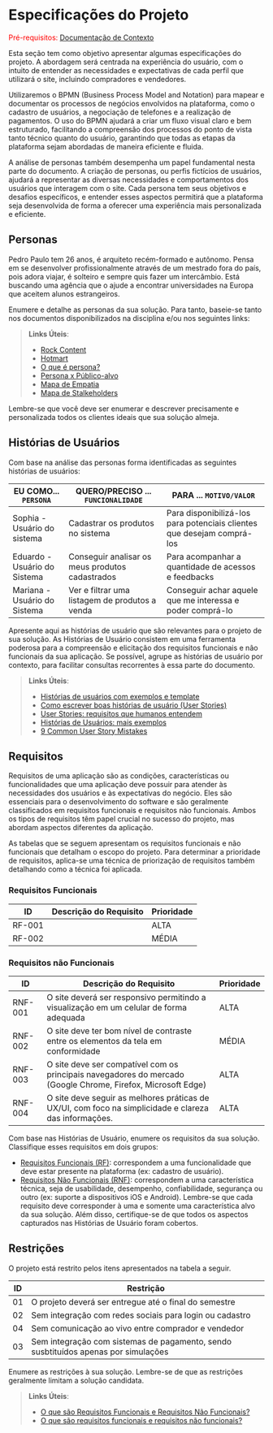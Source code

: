 # Especificações do Projeto

<span style="color:red">Pré-requisitos: <a href="01-Documentação de Contexto.md"> Documentação de Contexto</a></span>

Esta seção tem como objetivo apresentar algumas especificações do projeto. A abordagem será centrada na experiência do usuário, com o intuito de entender as necessidades e expectativas de cada perfil que utilizará o site, incluindo compradores e vendedores.

Utilizaremos o BPMN (Business Process Model and Notation) para mapear e documentar os processos de negócios envolvidos na plataforma, como o cadastro de usuários, a negociação de telefones e a realização de pagamentos. O uso do BPMN ajudará a criar um fluxo visual claro e bem estruturado, facilitando a compreensão dos processos do ponto de vista tanto técnico quanto do usuário, garantindo que todas as etapas da plataforma sejam abordadas de maneira eficiente e fluida.

A análise de personas também desempenha um papel fundamental nesta parte do documento. A criação de personas, ou perfis fictícios de usuários, ajudará a representar as diversas necessidades e comportamentos dos usuários que interagem com o site. Cada persona tem seus objetivos e desafios específicos, e entender esses aspectos permitirá que a plataforma seja desenvolvida de forma a oferecer uma experiência mais personalizada e eficiente.

## Personas

Pedro Paulo tem 26 anos, é arquiteto recém-formado e autônomo. Pensa em se desenvolver profissionalmente através de um mestrado fora do país, pois adora viajar, é solteiro e sempre quis fazer um intercâmbio. Está buscando uma agência que o ajude a encontrar universidades na Europa que aceitem alunos estrangeiros.

Enumere e detalhe as personas da sua solução. Para tanto, baseie-se tanto nos documentos disponibilizados na disciplina e/ou nos seguintes links:

> **Links Úteis**:
> - [Rock Content](https://rockcontent.com/blog/personas/)
> - [Hotmart](https://blog.hotmart.com/pt-br/como-criar-persona-negocio/)
> - [O que é persona?](https://resultadosdigitais.com.br/blog/persona-o-que-e/)
> - [Persona x Público-alvo](https://flammo.com.br/blog/persona-e-publico-alvo-qual-a-diferenca/)
> - [Mapa de Empatia](https://resultadosdigitais.com.br/blog/mapa-da-empatia/)
> - [Mapa de Stalkeholders](https://www.racecomunicacao.com.br/blog/como-fazer-o-mapeamento-de-stakeholders/)
>
Lembre-se que você deve ser enumerar e descrever precisamente e personalizada todos os clientes ideais que sua solução almeja.

## Histórias de Usuários

Com base na análise das personas forma identificadas as seguintes histórias de usuários:

|EU COMO... `PERSONA`| QUERO/PRECISO ... `FUNCIONALIDADE` |PARA ... `MOTIVO/VALOR`                 |
|--------------------|------------------------------------|----------------------------------------|
|Sophia - Usuário do sistema  | Cadastrar os produtos no sistema | Para disponibilizá-los para potenciais clientes que desejam comprá-los |
|Eduardo - Usuário do Sistema | Conseguir analisar os meus produtos cadastrados | Para acompanhar a quantidade de acessos e feedbacks |
|Mariana - Usuário do Sistema | Ver e filtrar uma listagem de produtos a venda |Conseguir achar aquele que me interessa e poder comprá-lo |

Apresente aqui as histórias de usuário que são relevantes para o projeto de sua solução. As Histórias de Usuário consistem em uma ferramenta poderosa para a compreensão e elicitação dos requisitos funcionais e não funcionais da sua aplicação. Se possível, agrupe as histórias de usuário por contexto, para facilitar consultas recorrentes à essa parte do documento.

> **Links Úteis**:
> - [Histórias de usuários com exemplos e template](https://www.atlassian.com/br/agile/project-management/user-stories)
> - [Como escrever boas histórias de usuário (User Stories)](https://medium.com/vertice/como-escrever-boas-users-stories-hist%C3%B3rias-de-usu%C3%A1rios-b29c75043fac)
> - [User Stories: requisitos que humanos entendem](https://www.luiztools.com.br/post/user-stories-descricao-de-requisitos-que-humanos-entendem/)
> - [Histórias de Usuários: mais exemplos](https://www.reqview.com/doc/user-stories-example.html)
> - [9 Common User Story Mistakes](https://airfocus.com/blog/user-story-mistakes/)



## Requisitos

Requisitos de uma aplicação são as condições, características ou funcionalidades que uma aplicação deve possuir para atender às necessidades dos usuários e às expectativas do negócio. Eles são essenciais para o desenvolvimento do software e são geralmente classificados em requisitos funcionais e requisitos não funcionais. Ambos os tipos de requisitos têm papel crucial no sucesso do projeto, mas abordam aspectos diferentes da aplicação.

As tabelas que se seguem apresentam os requisitos funcionais e não funcionais que detalham o escopo do projeto. Para determinar a prioridade de requisitos, aplica-se uma técnica de priorização de requisitos também detalhando como a técnica foi aplicada.

### Requisitos Funcionais

|ID    | Descrição do Requisito  | Prioridade |
|------|-----------------------------------------|----|
|RF-001| | ALTA | 
|RF-002| | MÉDIA |

### Requisitos não Funcionais

|ID     | Descrição do Requisito  |Prioridade |
|-------|-------------------------|----|
|RNF-001| O site deverá ser responsivo permitindo a visualização em um celular de forma adequada | ALTA | 
|RNF-002| O site deve ter bom nível de contraste entre os elementos da tela em conformidade |  MÉDIA | 
|RNF-003| O site deve ser compatível com os principais navegadores do mercado (Google Chrome, Firefox, Microsoft Edge) |  ALTA | 
|RNF-004| O site deve seguir as melhores práticas de UX/UI, com foco na simplicidade e clareza das informações. |  ALTA | 


Com base nas Histórias de Usuário, enumere os requisitos da sua solução. Classifique esses requisitos em dois grupos:

- [Requisitos Funcionais
 (RF)](https://pt.wikipedia.org/wiki/Requisito_funcional):
 correspondem a uma funcionalidade que deve estar presente na
  plataforma (ex: cadastro de usuário).
- [Requisitos Não Funcionais
  (RNF)](https://pt.wikipedia.org/wiki/Requisito_n%C3%A3o_funcional):
  correspondem a uma característica técnica, seja de usabilidade,
  desempenho, confiabilidade, segurança ou outro (ex: suporte a
  dispositivos iOS e Android).
Lembre-se que cada requisito deve corresponder à uma e somente uma
característica alvo da sua solução. Além disso, certifique-se de que
todos os aspectos capturados nas Histórias de Usuário foram cobertos.

## Restrições

O projeto está restrito pelos itens apresentados na tabela a seguir.

|ID| Restrição                                             |
|--|-------------------------------------------------------|
|01| O projeto deverá ser entregue até o final do semestre |
|02| Sem integração com redes sociais para login ou cadastro |
|04| Sem comunicação ao vivo entre comprador e vendedor 
|03| Sem integração com sistemas de pagamento, sendo susbtituídos apenas por simulações |

Enumere as restrições à sua solução. Lembre-se de que as restrições geralmente limitam a solução candidata.

> **Links Úteis**:
> - [O que são Requisitos Funcionais e Requisitos Não Funcionais?](https://codificar.com.br/requisitos-funcionais-nao-funcionais/)
> - [O que são requisitos funcionais e requisitos não funcionais?](https://analisederequisitos.com.br/requisitos-funcionais-e-requisitos-nao-funcionais-o-que-sao/)
